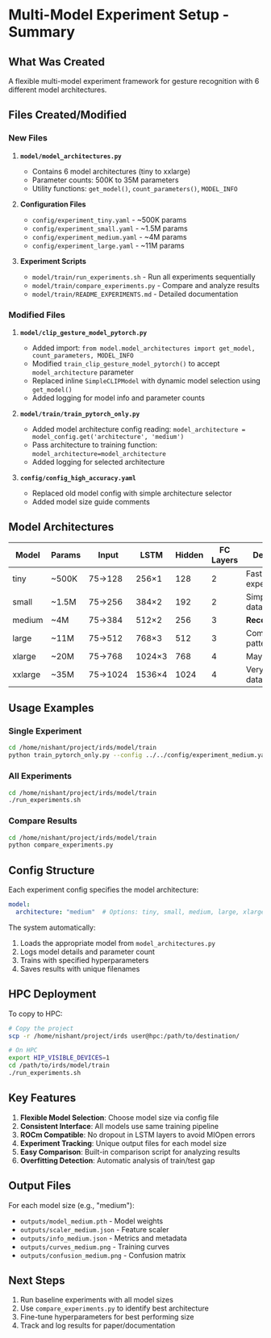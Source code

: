 # Multi-Model Experiment Setup - Summary

## What Was Created

A flexible multi-model experiment framework for gesture recognition with 6 different model architectures.

## Files Created/Modified

### New Files

1. **`model/model_architectures.py`**
   - Contains 6 model architectures (tiny to xxlarge)
   - Parameter counts: 500K to 35M parameters
   - Utility functions: `get_model()`, `count_parameters()`, `MODEL_INFO`

2. **Configuration Files**
   - `config/experiment_tiny.yaml` - ~500K params
   - `config/experiment_small.yaml` - ~1.5M params
   - `config/experiment_medium.yaml` - ~4M params
   - `config/experiment_large.yaml` - ~11M params

3. **Experiment Scripts**
   - `model/train/run_experiments.sh` - Run all experiments sequentially
   - `model/train/compare_experiments.py` - Compare and analyze results
   - `model/train/README_EXPERIMENTS.md` - Detailed documentation

### Modified Files

1. **`model/clip_gesture_model_pytorch.py`**
   - Added import: `from model.model_architectures import get_model, count_parameters, MODEL_INFO`
   - Modified `train_clip_gesture_model_pytorch()` to accept `model_architecture` parameter
   - Replaced inline `SimpleCLIPModel` with dynamic model selection using `get_model()`
   - Added logging for model info and parameter counts

2. **`model/train/train_pytorch_only.py`**
   - Added model architecture config reading: `model_architecture = model_config.get('architecture', 'medium')`
   - Pass architecture to training function: `model_architecture=model_architecture`
   - Added logging for selected architecture

3. **`config/config_high_accuracy.yaml`**
   - Replaced old model config with simple architecture selector
   - Added model size guide comments

## Model Architectures

| Model | Params | Input | LSTM | Hidden | FC Layers | Description |
|-------|--------|-------|------|--------|-----------|-------------|
| tiny | ~500K | 75→128 | 256×1 | 128 | 2 | Fast experiments |
| small | ~1.5M | 75→256 | 384×2 | 192 | 2 | Simple datasets |
| medium | ~4M | 75→384 | 512×2 | 256 | 3 | **Recommended** |
| large | ~11M | 75→512 | 768×3 | 512 | 3 | Complex patterns |
| xlarge | ~20M | 75→768 | 1024×3 | 768 | 4 | May overfit |
| xxlarge | ~35M | 75→1024 | 1536×4 | 1024 | 4 | Very large datasets |

## Usage Examples

### Single Experiment

```bash
cd /home/nishant/project/irds/model/train
python train_pytorch_only.py --config ../../config/experiment_medium.yaml --skip_gpu_test
```

### All Experiments

```bash
cd /home/nishant/project/irds/model/train
./run_experiments.sh
```

### Compare Results

```bash
cd /home/nishant/project/irds/model/train
python compare_experiments.py
```

## Config Structure

Each experiment config specifies the model architecture:

```yaml
model:
  architecture: "medium"  # Options: tiny, small, medium, large, xlarge, xxlarge
```

The system automatically:
1. Loads the appropriate model from `model_architectures.py`
2. Logs model details and parameter count
3. Trains with specified hyperparameters
4. Saves results with unique filenames

## HPC Deployment

To copy to HPC:

```bash
# Copy the project
scp -r /home/nishant/project/irds user@hpc:/path/to/destination/

# On HPC
export HIP_VISIBLE_DEVICES=1
cd /path/to/irds/model/train
./run_experiments.sh
```

## Key Features

1. **Flexible Model Selection**: Choose model size via config file
2. **Consistent Interface**: All models use same training pipeline
3. **ROCm Compatible**: No dropout in LSTM layers to avoid MIOpen errors
4. **Experiment Tracking**: Unique output files for each model size
5. **Easy Comparison**: Built-in comparison script for analyzing results
6. **Overfitting Detection**: Automatic analysis of train/test gap

## Output Files

For each model size (e.g., "medium"):
- `outputs/model_medium.pth` - Model weights
- `outputs/scaler_medium.json` - Feature scaler
- `outputs/info_medium.json` - Metrics and metadata
- `outputs/curves_medium.png` - Training curves
- `outputs/confusion_medium.png` - Confusion matrix

## Next Steps

1. Run baseline experiments with all model sizes
2. Use `compare_experiments.py` to identify best architecture
3. Fine-tune hyperparameters for best performing size
4. Track and log results for paper/documentation

